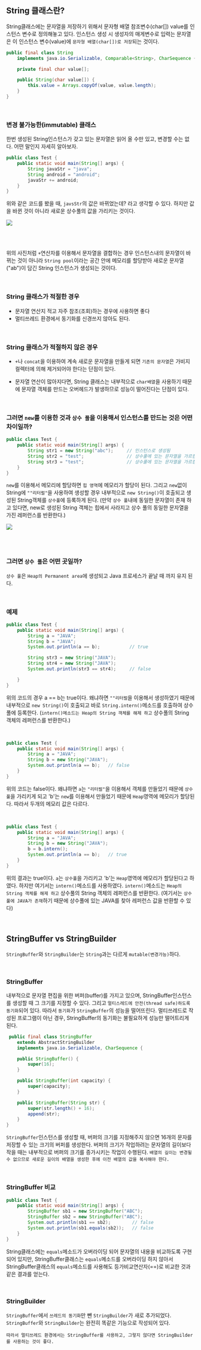 ## String 클래스란?

String클래스에는 문자열을 저장하기 위해서 문자형 배열 참조변수(char[]) value를 인스턴스 변수로 정의해놓고 있다.
인스턴스 생성 시 생성자의 매게변수로 입력는 문자열은 이 인스턴스 변수(value)에 `문자형 배열(char[])로 저장`되는 것이다.

```java
public final class String
    implements java.io.Serializable, Comparable<String>, CharSequence {

    private final char value[];

    public String(char value[]) {
        this.value = Arrays.copyOf(value, value.length);
    }
}
```

<br>

### 변경 불가능한(immutable) 클래스 

한번 생성된 String인스턴스가 갖고 있는 문자열은 읽어 올 수만 있고, 변경할 수는 없다. 어떤 말인지 자세히 알아보자.

```java
public class Test {
    public static void main(String[] args) {
        String javaStr = "java";
        String android = "android";
        javaStr += android;
    }
}
```

위와 같은 코드를 봤을 때, `javsStr`의 값은 바뀌었는데? 라고 생각할 수 있다. 하지만 값을 바뀐 것이 아니라 새로운 상수풀의 값을 
가리키는 것이다.


<img src="https://user-images.githubusercontent.com/45676906/92989377-efd0b080-f50e-11ea-8e7a-2d7547801d66.png">

<br> <br>

위의 사진처럼 `+`연산자를 이용해서 문자열을 결합하는 경우 인스턴스내의 문자열이 바뀌는 것이 아니라 `String pool`이라는 공간 안에
메모리를 할당받아 새로운 문자열("ab")이 담긴 String 인스턴스가 생성되는 것이다.

<br>

### String 클래스가 적절한 경우

* 문자열 연산지 적고 자주 참조(조회)하는 경우에 사용하면 좋다
* 멀티쓰레드 환경에서 동기화를 신경쓰지 않아도 된다.

<br>

### String 클래스가 적절하지 않은 경우

* `+`나 `concat`을 이용하여 계속 새로운 문자열을 만들게 되면 `기존의 문자열`은 가비지 컬렉터에 의해 제거되어야 한다는 단점이 있다.

* 문자열 연산이 많아지다면, String 클래스는 내부적으로 `char배열`을 사용하기 때문에 문자열 객체를 만드는 오버헤드가 발생하므로 성능이 떨어진다는 단점이 있다.


<br>

### 그러면 `new`를 이용한 것과 `상수 풀`을 이용해서 인스턴스를 만드는 것은 어떤 차이일까?

```java
public class Test {
    public static void main(String[] args) {
        String str1 = new String("abc");     // 인스턴스로 생성됨
        String str2 = "test";                // 상수풀에 있는 문자열을 가르킴
        String str3 = "test";                // 상수풀에 있는 문자열을 가르킴
    }
}
```

`new`를 이용해서 메모리에 할당하면 `힙 영역`에 메모리가 할당이 된다. 그리고 `new`없이 String에 `""리터럴"`을 사용하여 생성할 경우
내부적으로 `new String()`이 호출되고 생성된 String객체를 `상수풀`에 등록하게 된다. (만약 `상수 풀`내에 동일한 문자열이 존재 하고 있다면, new로 생성된
String 객체는 힙에서 사라지고 상수 풀의 동일한 문자열을 가진 레퍼런스를 반환한다.)

<img src="https://user-images.githubusercontent.com/45676906/92989337-98324500-f50e-11ea-9004-2e4ed6c1adf8.png">

<br> <br>

### 그러면 `상수 풀`은 어떤 곳일까?

`상수 풀`은 `Heap의 Permanent area`에 생성되고 Java 프로세스가 끝날 때 까지 유지 된다. 


<br>

### 예제

```java
public class Test {
    public static void main(String[] args) {
        String a = "JAVA";
        String b = "JAVA";
        System.out.println(a == b);           // true

        String str3 = new String("JAVA");
        String str4 = new String("JAVA");
        System.out.println(str3 == str4);     // false

    }
}
```

위의 코드의 경우 a == b는 true이다. 왜냐하면 `""리터럴`을 이용해서 생성하였기 때문에 내부적으로 `new String()`이 호출되고 바로 
`String.intern()`메소드를 호출하여 상수풀에 등록한다. (`intern()메소드는 Heap의 String 객체를 해제 하고` 상수풀의 String 객체의 레퍼런스를 반환한다.)

<br>

```java
public class Test {
    public static void main(String[] args) {
        String a = "JAVA";
        String b = new String("JAVA");
        System.out.println(a == b);   // false
    }
}
```

위의 코드는 false이다. 왜냐하면 `a`는 `"리터럴"`을 이용해서 객체를 만들었기 때문에 `상수풀`을 가리키게 되고 'b'는 `new`를 이용해서
만들었기 때문에 `Heap`영역에 메모리가 할당된다. 따라서 두개의 메모리 값은 다르다.

<br>

```java
public class Test {
    public static void main(String[] args) {
        String a = "JAVA";
        String b = new String("JAVA");
        b = b.intern();
        System.out.println(a == b);   // true
    }
}
```

위의 결과는 true이다. `a`는 `상수풀`을 가리키고 'b'는 `Heap`영역에 메모리가 할당된다고 하였다. 하지만 여기서는 `intern()`메소드를
사용하였다. `intern()`메소드는 `Heap의 String 객체를 해제 하고` 상수풀의 String 객체의 레퍼런스를 반환한다. 
(여기서는 `상수풀에 JAVA가 존재`하기 때문에 상수풀에 있는 JAVA를 찾아 레퍼런스 값을 반환할 수 있다)


<br>


## StringBuffer vs StringBuilder 

`StringBuffer`와 `StringBuilder`는 `String`과는 다르게 `mutable(변경가능)`하다.

<br>

### StringBuffer

내부적으로 문자열 편집을 위한 버퍼(buffer)를 가지고 있으며, StringBuffer인스턴스를 생성할 때 그 크기를 지정할 수 있다.
그리고 `멀티스레드에 안전(thread safe)하도록 동기화`되어 있다. 따라서 `동기화`가 `StringBuffer`의 성능을 떨어뜨린다.
멀티쓰레드로 작성된 프로그램이 아닌 경우, StringBuffer의 동기화는 불필요하게 성능만 떨어트리게 된다.

```java
 public final class StringBuffer
    extends AbstractStringBuilder
    implements java.io.Serializable, CharSequence {

    public StringBuffer() {
        super(16);
    }

    public StringBuffer(int capacity) {
        super(capacity);
    }

    public StringBuffer(String str) {
        super(str.length() + 16);
        append(str);
    }
}
```

`StringBuffer`인스턴스를 생성할 때, 버퍼의 크기를 지정해주지 않으면 16개의 문자를 저장할 수 있는 크기의 버퍼를 생성한다.
버퍼의 크기가 작업하려는 문자열의 길이보다 작을 때는 내부적으로 버퍼의 크기를 증가시키는 작업이 수행된다. `배열의 길이는
변경될 수 없으므로 새로운 길이의 배열을 생성한 후에 이전 배열의 값을 복사해야 한다.`

<br>

### StringBuffer 비교

```java
public class Test {
    public static void main(String[] args) {
        StringBuffer sb1 = new StringBuffer("ABC");
        StringBuffer sb2 = new StringBuffer("ABC");
        System.out.println(sb1 == sb2);        // false
        System.out.println(sb1.equals(sb2));   // false
    }
}
```

String클래스에는 `equals`메소드가 오버라이딩 되어 문자열의 내용을 비교하도록 구현되어 있지만, StringBuffer클래스는 `equals`메소드를
오버라이딩 하지 않아서 StringBuffer클래스의 `equals`메소드를 사용해도 등가비교연산자(==)로 비교한 것과 같은 결과를 얻는다.

<br>

### StringBuilder 

`StringBuffer`에서 `쓰레드의 동기화`만 뺀 `StringBuilder`가 새로 추가되었다. `StringBuffer`와 `StringBuilder`는 완전히 똑같은 기능으로
작성되어 있다. 

 
```
따라서 멀티쓰레드 환경에서는 StringBuffer를 사용하고, 그렇지 않다면 StringBuilder를 사용하는 것이 좋다.
```